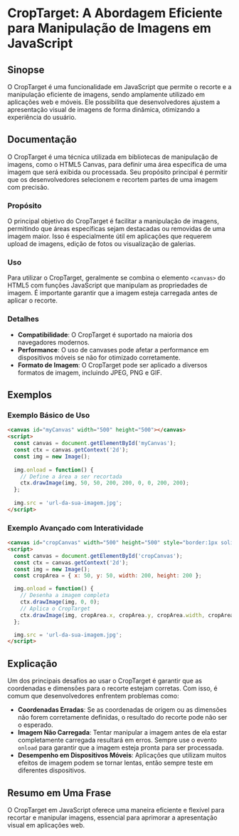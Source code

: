 <!--
Meta Description: # CropTarget: A Abordagem Eficiente para Manipulação de Imagens em JavaScript ## Sinopse O CropTarget é uma funcionalidade em JavaScript que permite o...
Meta Keywords: imagem, que, croptarget, canvas, img
-->

# CropTarget: A Abordagem Eficiente para Manipulação de Imagens em JavaScript

## Sinopse
O CropTarget é uma funcionalidade em JavaScript que permite o recorte e a manipulação eficiente de imagens, sendo amplamente utilizado em aplicações web e móveis. Ele possibilita que desenvolvedores ajustem a apresentação visual de imagens de forma dinâmica, otimizando a experiência do usuário.

## Documentação
O CropTarget é uma técnica utilizada em bibliotecas de manipulação de imagens, como o HTML5 Canvas, para definir uma área específica de uma imagem que será exibida ou processada. Seu propósito principal é permitir que os desenvolvedores selecionem e recortem partes de uma imagem com precisão.

### Propósito
O principal objetivo do CropTarget é facilitar a manipulação de imagens, permitindo que áreas específicas sejam destacadas ou removidas de uma imagem maior. Isso é especialmente útil em aplicações que requerem upload de imagens, edição de fotos ou visualização de galerias.

### Uso
Para utilizar o CropTarget, geralmente se combina o elemento `<canvas>` do HTML5 com funções JavaScript que manipulam as propriedades de imagem. É importante garantir que a imagem esteja carregada antes de aplicar o recorte.

### Detalhes
- **Compatibilidade**: O CropTarget é suportado na maioria dos navegadores modernos.
- **Performance**: O uso de canvases pode afetar a performance em dispositivos móveis se não for otimizado corretamente.
- **Formato de Imagem**: O CropTarget pode ser aplicado a diversos formatos de imagem, incluindo JPEG, PNG e GIF.

## Exemplos

### Exemplo Básico de Uso
```html
<canvas id="myCanvas" width="500" height="500"></canvas>
<script>
  const canvas = document.getElementById('myCanvas');
  const ctx = canvas.getContext('2d');
  const img = new Image();
  
  img.onload = function() {
    // Define a área a ser recortada
    ctx.drawImage(img, 50, 50, 200, 200, 0, 0, 200, 200);
  };
  
  img.src = 'url-da-sua-imagem.jpg';
</script>
```

### Exemplo Avançado com Interatividade
```html
<canvas id="cropCanvas" width="500" height="500" style="border:1px solid #000;"></canvas>
<script>
  const canvas = document.getElementById('cropCanvas');
  const ctx = canvas.getContext('2d');
  const img = new Image();
  const cropArea = { x: 50, y: 50, width: 200, height: 200 };

  img.onload = function() {
    // Desenha a imagem completa
    ctx.drawImage(img, 0, 0);
    // Aplica o CropTarget
    ctx.drawImage(img, cropArea.x, cropArea.y, cropArea.width, cropArea.height, 0, 0, cropArea.width, cropArea.height);
  };

  img.src = 'url-da-sua-imagem.jpg';
</script>
```

## Explicação
Um dos principais desafios ao usar o CropTarget é garantir que as coordenadas e dimensões para o recorte estejam corretas. Com isso, é comum que desenvolvedores enfrentem problemas como:

- **Coordenadas Erradas**: Se as coordenadas de origem ou as dimensões não forem corretamente definidas, o resultado do recorte pode não ser o esperado.
- **Imagem Não Carregada**: Tentar manipular a imagem antes de ela estar completamente carregada resultará em erros. Sempre use o evento `onload` para garantir que a imagem esteja pronta para ser processada.
- **Desempenho em Dispositivos Móveis**: Aplicações que utilizam muitos efeitos de imagem podem se tornar lentas, então sempre teste em diferentes dispositivos.

## Resumo em Uma Frase
O CropTarget em JavaScript oferece uma maneira eficiente e flexível para recortar e manipular imagens, essencial para aprimorar a apresentação visual em aplicações web.